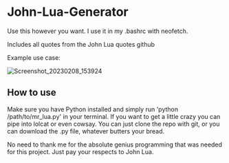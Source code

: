 # John-Lua-Generator
Use this however you want. I use it in my .bashrc with neofetch.

Includes all quotes from the John Lua quotes github

Example use case:

![Screenshot_20230208_153924](https://user-images.githubusercontent.com/67988191/217645942-1c092adf-d1e3-4e7f-8285-848c4382567b.png)

How to use
----------

Make sure you have Python installed and simply run 'python /path/to/mr_lua.py' in your terminal. If you want to get a little crazy you can pipe into lolcat or even cowsay. You can just clone the repo with git, or you can download the .py file, whatever butters your bread. 

No need to thank me for the absolute genius programming that was needed for this project. Just pay your respects to John Lua.


